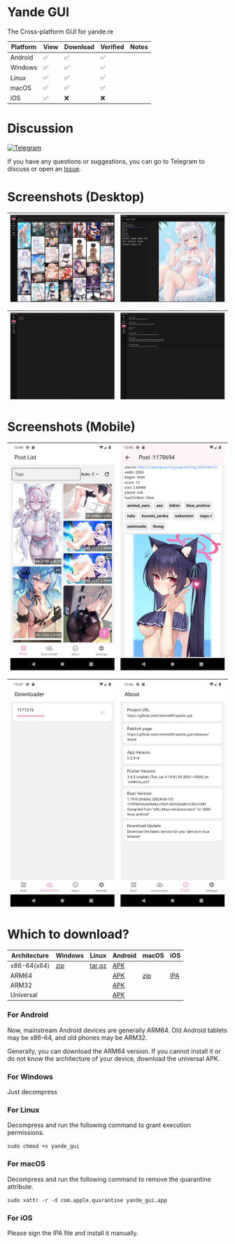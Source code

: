 # Yande GUI

The Cross-platform GUI for yande.re

| Platform | View | Download | Verified | Notes |
|----------|------|----------|----------|-------|
| Android  | ✅    | ✅        | ✅        |       |
| Windows  | ✅    | ✅        | ✅        |       |
| Linux    | ✅    | ✅        | ✅        |       |
| macOS    | ✅    | ✅        | ✅        |       |
| iOS      | ✅    | ❌        | ❌        |       |

# Discussion

[![Telegram](https://img.shields.io/badge/chat-Telegram-blue.svg)](https://t.me/+ONtNV3HTQ0NhMzVh)

If you have any questions or suggestions, you can go to Telegram to discuss or open an [Issue](https://github.com/normalllll/yande_gui/issues/new).

# Screenshots (Desktop)

| ![img0](screenshot/desktop/img0.webp) | ![img1](screenshot/desktop/img1.webp) |
|---------------------------------------|---------------------------------------|

| ![img2](screenshot/desktop/img2.webp) | ![img3](screenshot/desktop/img3.webp) |
|---------------------------------------|---------------------------------------|

# Screenshots (Mobile)

| ![img0](screenshot/mobile/img0.webp) | ![img1](screenshot/mobile/img1.webp) |
|--------------------------------------|--------------------------------------|

| ![img2](screenshot/mobile/img2.webp) | ![img3](screenshot/mobile/img3.webp) |
|--------------------------------------|--------------------------------------|

# Which to download?

| Architecture | Windows                                                                                 | Linux                                                                                       | Android                                                                                             | macOS                                                                                            | iOS                                                                                      |
|--------------|-----------------------------------------------------------------------------------------|---------------------------------------------------------------------------------------------|-----------------------------------------------------------------------------------------------------|--------------------------------------------------------------------------------------------------|------------------------------------------------------------------------------------------|
| x86-64(x64)  | [zip](https://github.com/normalllll/yande_gui/releases/latest/download/windows-x64.zip) | [tar.gz](https://github.com/normalllll/yande_gui/releases/latest/download/linux-x64.tar.gz) | [APK](https://github.com/normalllll/yande_gui/releases/latest/download/app-x86_64-release.apk)      |                                                                                                  |                                                                                          |
| ARM64        |                                                                                         |                                                                                             | [APK](https://github.com/normalllll/yande_gui/releases/latest/download/app-arm64-v8a-release.apk)   | [zip](https://github.com/normalllll/yande_gui/releases/latest/download/macos-arm64-nosigned.zip) | [IPA](https://github.com/normalllll/yande_gui/releases/latest/download/ios-nosigned.ipa) |
| ARM32        |                                                                                         |                                                                                             | [APK](https://github.com/normalllll/yande_gui/releases/latest/download/app-armeabi-v7a-release.apk) |                                                                                                  |                                                                                          |
| Universal    |                                                                                         |                                                                                             | [APK](https://github.com/normalllll/yande_gui/releases/latest/download/app-universal-release.apk)   |                                                                                                  |                                                                                          |


### For Android
Now, mainstream Android devices are generally ARM64. Old Android tablets may be x86-64, and old phones may be ARM32.

Generally, you can download the ARM64 version. If you cannot install it or do not know the architecture of your device, download the universal APK.


### For Windows

Just decompress

### For Linux

Decompress and run the following command to grant execution permissions.
```shell
sudo chmod +x yande_gui
```

### For macOS

Decompress and run the following command to remove the quarantine attribute.
```shell
sudo xattr -r -d com.apple.quarantine yande_gui.app
```

### For iOS

Please sign the IPA file and install it manually.

